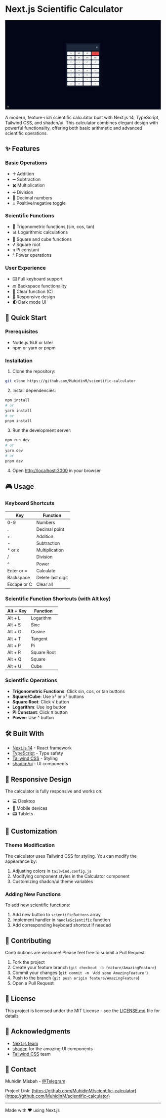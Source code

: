# Next.js Scientific Calculator

![Calculator Preview](preview.png)

A modern, feature-rich scientific calculator built with Next.js 14, TypeScript, Tailwind CSS, and shadcn/ui. This calculator combines elegant design with powerful functionality, offering both basic arithmetic and advanced scientific operations.

## ✨ Features

### Basic Operations

- ➕ Addition
- ➖ Subtraction
- ✖️ Multiplication
- ➗ Division
- 🔢 Decimal numbers
- ±️ Positive/negative toggle

### Scientific Functions

- 📐 Trigonometric functions (sin, cos, tan)
- 📊 Logarithmic calculations
- 🔲 Square and cube functions
- √ Square root
- π Pi constant
- ^ Power operations

### User Experience

- ⌨️ Full keyboard support
- 🔙 Backspace functionality
- 🧹 Clear function (C)
- 🎯 Responsive design
- 🌓 Dark mode UI

## 🚀 Quick Start

### Prerequisites

- Node.js 16.8 or later
- npm or yarn or pnpm

### Installation

1. Clone the repository:

```bash
git clone https://github.com/MuhidinM/scientific-calculator
```

2. Install dependencies:

```bash
npm install
# or
yarn install
# or
pnpm install
```

3. Run the development server:

```bash
npm run dev
# or
yarn dev
# or
pnpm dev
```

4. Open [http://localhost:3000](http://localhost:3000) in your browser

## 🎮 Usage

### Keyboard Shortcuts

| Key         | Function          |
| ----------- | ----------------- |
| 0-9         | Numbers           |
| .           | Decimal point     |
| +           | Addition          |
| -           | Subtraction       |
| \* or x     | Multiplication    |
| /           | Division          |
| ^           | Power             |
| Enter or =  | Calculate         |
| Backspace   | Delete last digit |
| Escape or C | Clear all         |

### Scientific Function Shortcuts (with Alt key)

| Alt + Key | Function    |
| --------- | ----------- |
| Alt + L   | Logarithm   |
| Alt + S   | Sine        |
| Alt + O   | Cosine      |
| Alt + T   | Tangent     |
| Alt + P   | Pi          |
| Alt + R   | Square Root |
| Alt + Q   | Square      |
| Alt + U   | Cube        |

### Scientific Operations

- **Trigonometric Functions**: Click sin, cos, or tan buttons
- **Square/Cube**: Use x² or x³ buttons
- **Square Root**: Click √ button
- **Logarithm**: Use log button
- **Pi Constant**: Click π button
- **Power**: Use ^ button

## 🛠️ Built With

- [Next.js 14](https://nextjs.org/) - React framework
- [TypeScript](https://www.typescriptlang.org/) - Type safety
- [Tailwind CSS](https://tailwindcss.com/) - Styling
- [shadcn/ui](https://ui.shadcn.com/) - UI components

## 📱 Responsive Design

The calculator is fully responsive and works on:

- 💻 Desktop
- 📱 Mobile devices
- 📟 Tablets

## 🔧 Customization

### Theme Modification

The calculator uses Tailwind CSS for styling. You can modify the appearance by:

1. Adjusting colors in `tailwind.config.js`
2. Modifying component styles in the Calculator component
3. Customizing shadcn/ui theme variables

### Adding New Functions

To add new scientific functions:

1. Add new button to `scientificButtons` array
2. Implement handler in `handleScientific` function
3. Add corresponding keyboard shortcut if needed

## 🤝 Contributing

Contributions are welcome! Please feel free to submit a Pull Request.

1. Fork the project
2. Create your feature branch (`git checkout -b feature/AmazingFeature`)
3. Commit your changes (`git commit -m 'Add some AmazingFeature'`)
4. Push to the branch (`git push origin feature/AmazingFeature`)
5. Open a Pull Request

## 📝 License

This project is licensed under the MIT License - see the [LICENSE.md](LICENSE.md) file for details

## 🙏 Acknowledgments

- [Next.js team](https://nextjs.org/)
- [shadcn](https://ui.shadcn.com/) for the amazing UI components
- [Tailwind CSS](https://tailwindcss.com/) team

## 📧 Contact

Muhidin Misbah - [@Telegram](https://t.me/muhidinmisbah)

Project Link: [https://github.com/MuhidinM/scientific-calculator](https://github.com/MuhidinM/scientific-calculator)

---

Made with ❤️ using Next.js
